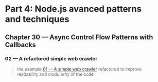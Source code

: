 # Part 4: Node.js avanced patterns and techniques
## Chapter 30 &mdash; Async Control Flow Patterns with Callbacks
### 02 &mdash; A refactored simple web crawler
> the example [01 &mdash; A simple web crawler](../01-a-simple-web-crawler) refactored to improve readability and modularity of the code
